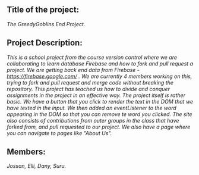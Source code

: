## **Title of the project:** 
*The GreedyGoblins End Project.*

## **Project Description:** 
*This is a school project from the course version control where we are collaborating to learn database Firebase and how to fork and pull request a project. We are getting back end data from Firebase - https://firebase.google.com/ . We are currently 4 members working on this, trying to fork and pull request and merge code without breaking the repository. This project has teached us how to divide and conquer assignments in the project in an effective way. The project itself is rather basic. We have a button that you click to render the text in the DOM that we have texted in the input. We then added an eventListener to the word appearing in the DOM so that you can remove te word you clicked. The site also consists of contributions from outer groups in the class that have forked from,  and pull requested to our project. We also have a page where you can navigate to pages like  "About Us".*   


## **Members:** 
*Jossan, Elli, Dany, Suru.*
